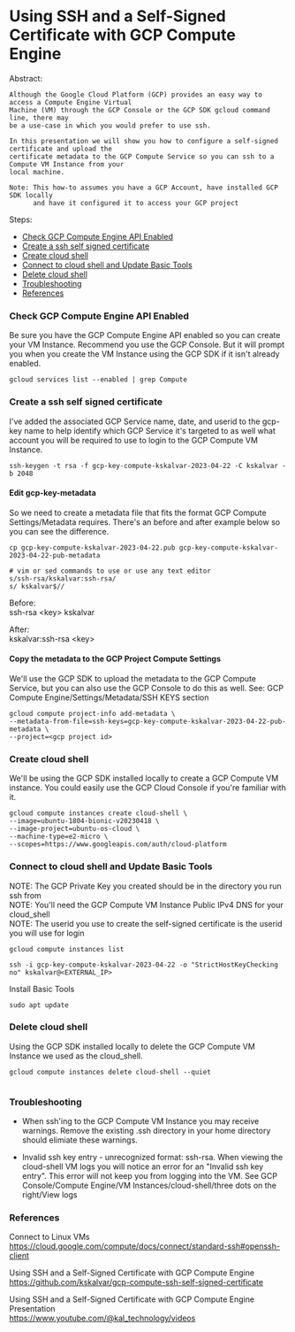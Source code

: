 Using SSH and a Self-Signed Certificate with GCP Compute Engine  
=======================================================
Abstract:
```
Although the Google Cloud Platform (GCP) provides an easy way to access a Compute Engine Virtual
Machine (VM) through the GCP Console or the GCP SDK gcloud command line, there may
be a use-case in which you would prefer to use ssh.

In this presentation we will show you how to configure a self-signed certificate and upload the
certificate metadata to the GCP Compute Service so you can ssh to a Compute VM Instance from your
local machine.
```
```
Note: This how-to assumes you have a GCP Account, have installed GCP SDK locally
      and have it configured it to access your GCP project
```
Steps:  
* [Check GCP Compute Engine API Enabled](#Check-GCP-Compute-Engine-API-Enabled)
* [Create a ssh self signed certificate](#Create-a-ssh-self-signed-certificate)
* [Create cloud shell](#Create-cloud-shell)
* [Connect to cloud shell and Update Basic Tools](#Connect-to-cloud-shell-and-Update-Basic-Tools)
* [Delete cloud shell](#Delete-cloud-shell)
* [Troubleshooting](#Troubleshooting)
* [References](#References)

### Check GCP Compute Engine API Enabled

Be sure you have the GCP Compute Engine API enabled so you can create your VM Instance.
Recommend you use the GCP Console.  But it will prompt you when you create the VM Instance using
the GCP SDK if it isn't already enabled.

```
gcloud services list --enabled | grep Compute

```

### Create a ssh self signed certificate

I've added the associated GCP Service name, date, and userid to the gcp-key name to help identify
which GCP Service it's targeted to as well what account you will be required to use to login to the
GCP Compute VM Instance.

```
ssh-keygen -t rsa -f gcp-key-compute-kskalvar-2023-04-22 -C kskalvar -b 2048

```

#### Edit gcp-key-metadata

So we need to create a metadata file that fits the format GCP Compute Settings/Metadata requires.
There's an before and after example below so you can see the difference.

```
cp gcp-key-compute-kskalvar-2023-04-22.pub gcp-key-compute-kskalvar-2023-04-22-pub-metadata

# vim or sed commands to use or use any text editor
s/ssh-rsa/kskalvar:ssh-rsa/
s/ kskalvar$//

```
Before:  
ssh-rsa \<key\> kskalvar

After:  
kskalvar:ssh-rsa \<key\>

#### Copy the metadata to the GCP Project Compute Settings 

We'll use the GCP SDK to upload the metadata to the GCP Compute Service, but you can also use
the GCP Console to do this as well. See: GCP Compute Engine/Settings/Metadata/SSH KEYS section

```
gcloud compute project-info add-metadata \
--metadata-from-file=ssh-keys=gcp-key-compute-kskalvar-2023-04-22-pub-metadata \
--project=<gcp project id>

```
### Create cloud shell

We'll be using the GCP SDK installed locally to create a GCP Compute VM instance.  You could
easily use the GCP Cloud Console if you're familiar with it.

```
gcloud compute instances create cloud-shell \
--image=ubuntu-1804-bionic-v20230418 \
--image-project=ubuntu-os-cloud \
--machine-type=e2-micro \
--scopes=https://www.googleapis.com/auth/cloud-platform

```
### Connect to cloud shell and Update Basic Tools

NOTE: The GCP Private Key you created should be in the directory you run ssh from  
NOTE: You'll need the GCP Compute VM Instance Public IPv4 DNS for your cloud_shell  
NOTE: The userid you use to create the self-signed certificate is the userid you will use for login

```
gcloud compute instances list

```
```
ssh -i gcp-key-compute-kskalvar-2023-04-22 -o "StrictHostKeyChecking no" kskalvar@<EXTERNAL_IP>

```
Install Basic Tools
```
sudo apt update

```
### Delete cloud shell

Using the GCP SDK installed locally to delete the GCP Compute VM Instance we used as the cloud_shell.
```
gcloud compute instances delete cloud-shell --quiet
 
```
### Troubleshooting

* When ssh'ing to the GCP Compute VM Instance you may receive warnings.  Remove the
existing .ssh directory in your home directory should elimiate these warnings.

* Invalid ssh key entry - unrecognized format: ssh-rsa.  When viewing the cloud-shell VM logs you
will notice an error for an "Invalid ssh key entry".  This error will not keep you from logging into
the VM. See GCP Console/Compute Engine/VM Instances/cloud-shell/three dots on the right/View logs

### References

Connect to Linux VMs  
https://cloud.google.com/compute/docs/connect/standard-ssh#openssh-client

Using SSH and a Self-Signed Certificate with GCP Compute Engine  
https://github.com/kskalvar/gcp-compute-ssh-self-signed-certificate

Using SSH and a Self-Signed Certificate with GCP Compute Engine Presentation  
https://www.youtube.com/@kal_technology/videos


